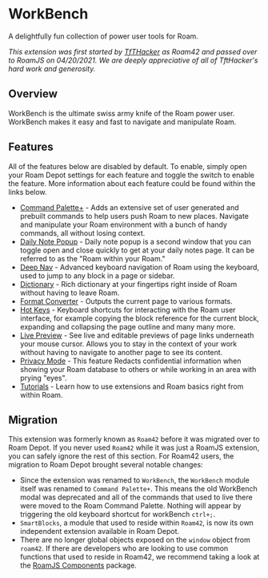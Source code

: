 # WorkBench

A delightfully fun collection of power user tools for Roam.

_This extension was first started by [TfTHacker](https://twitter.com/tfthacker) as Roam42 and passed over to RoamJS on 04/20/2021. We are deeply appreciative of all of TftHacker's hard work and generosity._

## Overview

WorkBench is the ultimate swiss army knife of the Roam power user. WorkBench makes it easy and fast to navigate and manipulate Roam.

## Features

All of the features below are disabled by default. To enable, simply open your Roam Depot settings for each feature and toggle the switch to enable the feature. More information about each feature could be found within the links below.
- [Command Palette+](https://roamjs.com/extensions/workbench/command_palette_plus) - Adds an extensive set of user generated and prebuilt commands to help users push Roam to new places. Navigate and manipulate your Roam environment with a bunch of handy commands, all without losing context.
- [Daily Note Popup](https://roamjs.com/extensions/workbench/daily_note_popup) - Daily note popup is a second window that you can toggle open and close quickly to get at your daily notes page. It can be referred to as the "Roam within your Roam."
- [Deep Nav](https://roamjs.com/extensions/workbench/deep_nav) - Advanced keyboard navigation of Roam using the keyboard, used to jump to any block in a page or sidebar.
- [Dictionary](https://roamjs.com/extensions/workbench/dictionary) - Rich dictionary at your fingertips right inside of Roam without having to leave Roam.
- [Format Converter](https://roamjs.com/extensions/workbench/format_converter) - Outputs the current page to various formats.
- [Hot Keys](https://roamjs.com/extensions/workbench/hot_keys) - Keyboard shortcuts for interacting with the Roam user interface, for example copying the block reference for the current block, expanding and collapsing the page outline and many many more.
- [Live Preview](https://roamjs.com/extensions/workbench/live_preview) - See live and editable previews of page links underneath your mouse cursor. Allows you to stay in the context of your work without having to navigate to another page to see its content.
- [Privacy Mode](https://roamjs.com/extensions/workbench/privacy_mode) - This feature Redacts confidential information when showing your Roam database to others or while working in an area with prying "eyes".
- [Tutorials](https://roamjs.com/extensions/workbench/tutorials) - Learn how to use extensions and Roam basics right from within Roam.

## Migration

This extension was formerly known as `Roam42` before it was migrated over to Roam Depot. If you never used `Roam42` while it was just a RoamJS extension, you can safely ignore the rest of this section. For Roam42 users, the migration to Roam Depot brought several notable changes:
- Since the extension was renamed to `WorkBench`, the `WorkBench` module itself was renamed to `Command Palette+`. This means the old WorkBench modal was deprecated and all of the commands that used to live there were moved to the Roam Command Palette. Nothing will appear by triggering the old keyboard shortcut for workBench `ctrl+;`.
- `SmartBlocks`, a module that used to reside within `Roam42`, is now its own independent extension available in Roam Depot. 
- There are no longer global objects exposed on the `window` object from `roam42`. If there are developers who are looking to use common functions that used to reside in Roam42, we recommend taking a look at the [RoamJS Components](https://roamjs.com/extensions/developer/roamjs_components) package.
